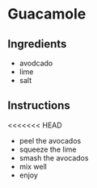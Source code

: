 # Guacamole
## Ingredients
* avodcado
* lime
* salt
## Instructions
<<<<<<< HEAD
 * peel the avocados
 * squeeze the lime
 * smash the avocados
 * mix well
* enjoy

